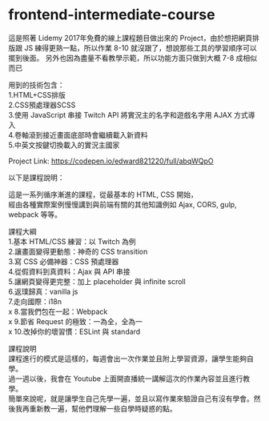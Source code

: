 # frontend-intermediate-course

這是照著 Lidemy 2017年免費的線上課程題目做出來的 Project，由於想把網頁排版跟 JS 練得更熟一點，所以作業 8-10 就沒跟了，想說那些工具的學習順序可以擺到後面。 
另外也因為盡量不看教學示範，所以功能方面只做到大概 7-8 成相似而已
   
用到的技術包含：   
1.HTML+CSS排版   
2.CSS預處理器SCSS   
3.使用 JavaScript 串接 Twitch API 將實況主的名字和遊戲名字用 AJAX 方式導入   
4.卷軸滾到接近畫面底部時會繼續載入新資料   
5.中英文按鍵切換載入的實況主國家   

Project Link: https://codepen.io/edward821220/full/abqWQpO


以下是課程說明：

這是一系列循序漸進的課程，從最基本的 HTML, CSS 開始，  
經由各種實際案例慢慢講到與前端有關的其他知識例如 Ajax, CORS, gulp, webpack 等等。

課程大綱  
1.基本 HTML/CSS 練習：以 Twitch 為例  
2.讓畫面變得更動態：神奇的 CSS transition  
3.寫 CSS 必備神器：CSS 預處理器  
4.從假資料到真資料：Ajax 與 API 串接  
5.讓網頁變得更完整：加上 placeholder 與 infinite scroll  
6.返璞歸真：vanilla js  
7.走向國際：i18n  
x 8.當我們包在一起：Webpack  
x 9.節省 Request 的極致：一為全，全為一  
x 10.改掉你的壞習慣：ESLint 與 standard

課程說明  
課程進行的模式是這樣的，每週會出一次作業並且附上學習資源，讓學生能夠自學。  
過一週以後，我會在 Youtube 上面開直播統一講解這次的作業內容並且進行教學。  
簡單來說呢，就是讓學生自己先學一遍，並且以寫作業來驗證自己有沒有學會。然後我再重新教一遍，幫他們理解一些自學時疑惑的點。
